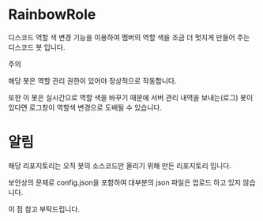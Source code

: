 # RainbowRole
디스코드 역할 색 변경 기능을 이용하여 멤버의 역할 색을 조금 더 멋지게 만들어 주는 디스코드 봇 입니다.

주의

해당 봇은 역할 관리 권한이 있어야 정상적으로 작동합니다.

또한 이 봇은 실시간으로 역할 색을 바꾸기 때문에 서버 관리 내역을 보내는(로그) 봇이 있다면 로그창이 역할색 변경으로 도배될 수 있습니다.

# 알림

해당 리포지토리는 오직 봇의 소스코드만 올리기 위해 만든 리포지토리 입니다.

보안상의 문제로 config.json을 포함하여 대부분의 json 파일은 업로드 하고 있지 않습니다.
  
이 점 참고 부탁드립니다. 


